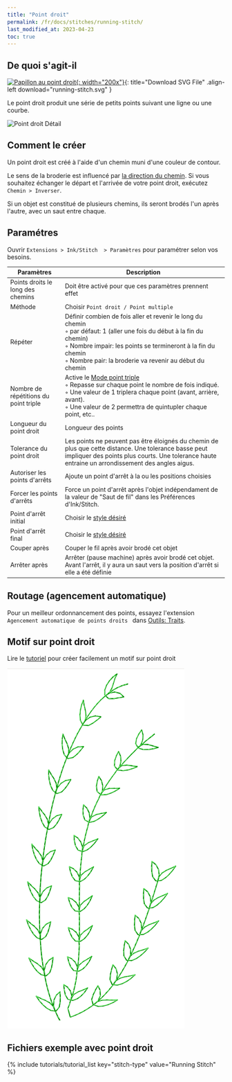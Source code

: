```yaml
---
title: "Point droit"
permalink: /fr/docs/stitches/running-stitch/
last_modified_at: 2023-04-23
toc: true
---
```

## De quoi s'agit-il

[![Papillon au point droit](/assets/images/docs/running-stitch.jpg){: width="200x"}](/assets/images/docs/running-stitch.svg){: title="Download SVG File" .align-left download="running-stitch.svg" }

Le point droit produit une série de petits points suivant une ligne ou une courbe.

![Point droit Détail](/assets/images/docs/running-stitch-detail.jpg)

## Comment le créer
Un point droit est créé à l'aide d'un chemin muni d'une couleur de contour.

Le sens de la broderie est influencé par [la direction du chemin](/fr/docs/customize/#activation-de-la-direction-des-chemins). Si vous souhaitez échanger le départ et l'arrivée de votre point droit, exécutez `Chemin > Inverser`.

Si un objet est constitué de plusieurs chemins, ils seront brodés l'un après l'autre, avec un saut entre chaque.



## Paramétres

Ouvrir `Extensions > Ink/Stitch  > Paramètres` pour paramétrer selon vos besoins.

Paramètres|Description
---|---
Points droits le long des chemins |Doit être activé pour que ces paramètres prennent effet
Méthode                           |Choisir `Point droit / Point multiple`
Répéter                           |Définir combien de fois aller et revenir le long du chemin<br />◦ par défaut: 1 (aller une fois du début à la fin du chemin)<br />◦ Nombre impair: les points se termineront à la fin du chemin<br />◦ Nombre pair: la broderie va revenir au début du chemin
Nombre de répétitions du point triple |Active le [Mode point triple](/fr/docs/stitches/bean-stitch/)<br />◦ Repasse sur chaque point le nombre de fois indiqué.<br />◦ Une valeur de 1 triplera chaque point (avant, arrière, avant).<br />◦ Une valeur de 2 permettra de quintupler chaque point, etc..<br />
Longueur du point droit           |Longueur des points 
Tolerance du point droit          |Les points ne peuvent pas être éloignés du chemin de plus que cette distance. Une tolerance basse peut impliquer des points plus courts. Une tolerance haute entraine un arrondissement des angles aigus.
Autoriser les points d'arrêts     |Ajoute un point d'arrêt à la ou les positions choisies
Forcer les points d'arrêts        |Force un point d'arrêt après l'objet indépendament de la valeur de "Saut de fil" dans les Préférences d'Ink/Stitch.
Point d'arrêt initial                   |Choisir le  [style désiré](/fr/docs/stitches/lock-stitches/)
Point d'arrêt final                 |Choisir le  [style désiré](/fr/docs/stitches/lock-stitches/)
Couper après                      |Couper le fil après avoir brodé cet objet
Arrêter après                     |Arrêter (pause machine) après avoir brodé cet objet. Avant l'arrêt, il y aura un saut vers la position d'arrêt si elle a été définie


## Routage (agencement automatique)

Pour un meilleur ordonnancement des points, essayez l'extension `Agencement automatique de points droits ` dans  [Outils: Traits](/fr/docs/stroke-tools/).

## Motif sur point droit

Lire le [tutoriel](/fr/tutorials/patterned-unning-stitch/) pour créer facilement un motif sur point droit

![patterned running stitch](/assets/images/tutorials/pattern-along-path/copy-paste.png)

## Fichiers exemple avec point droit
{% include tutorials/tutorial_list key="stitch-type" value="Running Stitch" %}
